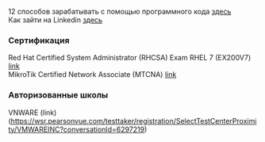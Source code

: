 12 способов зарабатывать с помощью программного кода [здесь](https://proglib.io/sh/u7tJsmH5S4)  
Как зайти на Linkedin [здесь](https://pharmacopoeia.ru/kak-zajti-na-linkedin-linkedin/)  


### Сертификация
Red Hat Certified System Administrator (RHCSA) Exam RHEL 7 (EX200V7) [link](https://www.flane.ru/course/redhat-ex200v7#schedule)    
MikroTik Certified Network Associate (MTCNA) [link](https://www.qtraining.ru/price#form)   

### Авторизованные школы
VNWARE (link)(https://wsr.pearsonvue.com/testtaker/registration/SelectTestCenterProximity/VMWAREINC?conversationId=6297219)  
